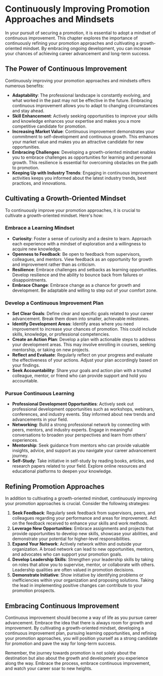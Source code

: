 Continuously Improving Promotion Approaches and Mindsets
====================================================================

In your pursuit of securing a promotion, it is essential to adopt a mindset of continuous improvement. This chapter explores the importance of continuously refining your promotion approaches and cultivating a growth-oriented mindset. By embracing ongoing development, you can increase your chances of achieving career advancement and long-term success.

The Power of Continuous Improvement
-----------------------------------

Continuously improving your promotion approaches and mindsets offers numerous benefits:

* **Adaptability**: The professional landscape is constantly evolving, and what worked in the past may not be effective in the future. Embracing continuous improvement allows you to adapt to changing circumstances and stay ahead.
* **Skill Enhancement**: Actively seeking opportunities to improve your skills and knowledge enhances your expertise and makes you a more competitive candidate for promotion.
* **Increasing Market Value**: Continuous improvement demonstrates your commitment to self-development and continuous growth. This enhances your market value and makes you an attractive candidate for new opportunities.
* **Embracing Challenges**: Developing a growth-oriented mindset enables you to embrace challenges as opportunities for learning and personal growth. This resilience is essential for overcoming obstacles on the path to promotion.
* **Keeping Up with Industry Trends**: Engaging in continuous improvement activities keeps you informed about the latest industry trends, best practices, and innovations.

Cultivating a Growth-Oriented Mindset
-------------------------------------

To continuously improve your promotion approaches, it is crucial to cultivate a growth-oriented mindset. Here's how:

### Embrace a Learning Mindset

* **Curiosity**: Foster a sense of curiosity and a desire to learn. Approach each experience with a mindset of exploration and a willingness to acquire new knowledge.
* **Openness to Feedback**: Be open to feedback from supervisors, colleagues, and mentors. View feedback as an opportunity for growth and improvement rather than as criticism.
* **Resilience**: Embrace challenges and setbacks as learning opportunities. Develop resilience and the ability to bounce back from failures or disappointments.
* **Embrace Change**: Embrace change as a chance for growth and development. Be adaptable and willing to step out of your comfort zone.

### Develop a Continuous Improvement Plan

* **Set Clear Goals**: Define clear and specific goals related to your career advancement. Break them down into smaller, achievable milestones.
* **Identify Development Areas**: Identify areas where you need improvement to increase your chances of promotion. This could include skills, knowledge, or professional competencies.
* **Create an Action Plan**: Develop a plan with actionable steps to address your development areas. This may involve enrolling in courses, seeking mentorship, or taking on new projects.
* **Reflect and Evaluate**: Regularly reflect on your progress and evaluate the effectiveness of your actions. Adjust your plan accordingly based on your findings.
* **Seek Accountability**: Share your goals and action plan with a trusted colleague, mentor, or friend who can provide support and hold you accountable.

### Pursue Continuous Learning

* **Professional Development Opportunities**: Actively seek out professional development opportunities such as workshops, webinars, conferences, and industry events. Stay informed about new trends and advancements in your field.
* **Networking**: Build a strong professional network by connecting with peers, mentors, and industry experts. Engage in meaningful conversations to broaden your perspectives and learn from others' experiences.
* **Mentorship**: Seek guidance from mentors who can provide valuable insights, advice, and support as you navigate your career advancement journey.
* **Self-Study**: Take initiative in self-study by reading books, articles, and research papers related to your field. Explore online resources and educational platforms to deepen your knowledge.

Refining Promotion Approaches
-----------------------------

In addition to cultivating a growth-oriented mindset, continuously improving your promotion approaches is crucial. Consider the following strategies:

1. **Seek Feedback**: Regularly seek feedback from supervisors, peers, and colleagues regarding your performance and areas for improvement. Act on the feedback received to enhance your skills and work methods.
2. **Leverage New Opportunities**: Embrace assignments and projects that provide opportunities to develop new skills, showcase your abilities, and demonstrate your potential for higher-level responsibilities.
3. **Expand Your Network**: Actively network within and outside your organization. A broad network can lead to new opportunities, mentors, and advocates who can support your promotion goals.
4. **Develop Leadership Skills**: Strengthen your leadership skills by taking on roles that allow you to supervise, mentor, or collaborate with others. Leadership qualities are often valued in promotion decisions.
5. **Demonstrate Initiative**: Show initiative by identifying problems or inefficiencies within your organization and proposing solutions. Taking the lead in implementing positive changes can contribute to your promotion prospects.

Embracing Continuous Improvement
--------------------------------

Continuous improvement should become a way of life as you pursue career advancement. Embrace the idea that there is always room for growth and improvement. By cultivating a growth-oriented mindset, developing a continuous improvement plan, pursuing learning opportunities, and refining your promotion approaches, you will position yourself as a strong candidate for promotion and pave the way for long-term success.

Remember, the journey towards promotion is not solely about the destination but also about the growth and development you experience along the way. Embrace the process, embrace continuous improvement, and watch your career soar to new heights.
